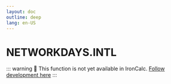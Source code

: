 ```yaml
---
layout: doc
outline: deep
lang: en-US
---
```


# NETWORKDAYS.INTL

::: warning
🚧 This function is not yet available in IronCalc.
[Follow development here](https://github.com/ironcalc/IronCalc/labels/Functions)
:::